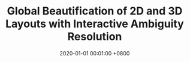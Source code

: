 ---
title:          "Global Beautification of 2D and 3D Layouts with Interactive Ambiguity Resolution"
date:           2020-01-01 00:01:00 +0800
selected:       true
pub:            "IEEE Transactions on Visualization and Computer Graphics"
pub_date:       "2020"
# abstract: >-
cover:          /assets/images/covers/layout_beautification_TVCG.jpg
authors:
- Pengfei Xu
- Guohang Yan
- Hongbo Fu
- Takeo Igarashi
- Chiew-Lan Tai
- Hui Huang
links:
  # Paper: 
  Project: https://vcc.tech/research/2020/Layouts
---